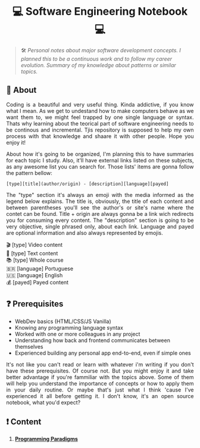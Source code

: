 # <h1 align="center"> 💻 Software Engineering Notebook 💻 </h1>

> 🛠️ _Personal notes about major software development concepts. I planned this to be a continuous work and to follow my career evolution. Summary of my knowledge about patterns or similar topics._

## :pushpin: About

<p align="justify">
Coding is a beautiful and very useful thing. Kinda addictive, if you know what I mean. As we get to undestand how to make computers behave as we want them to, we might feel trapped by one single language or syntax. Thats why learning about the teorical part of software engineering needs to be continous and incremental. Tjis repository is supposed to help my own process with that knowledge and shaare it with other people. Hope you enjoy it!
</p>

<p align="justify">
About how it's going to be organized, I'm planning this to have summaries for each topic I study. Also, it'll have external links listed on these subjects, as any awesome list you can search for. Those lists' items are gonna follow the pattern bellow:
</p>

`[type][title](author/origin) - [description][language][payed]`

<p align="justify">
The "type" section it's always an emoji with the media informed as the legend below explains. The title is, obviously, the title of each content and between parentheses you'll see the author's or site's name where the contet can be found. Title + origin are always gonna be a link wich redirects you for consuming every content. The "description" section is going to be very objective, single phrased only, about each link. Language and payed are optional information and also always represented by emojis.
</p>

:clapper: [type] Video content <br>
:pencil: [type] Text content <br>
📚 [type] Whole course <br>
🇧🇷 [language] Portuguese <br>
🇺🇸 [language] English <br>
💰 [payed] Payed content <br>

## :question: Prerequisites

- WebDev basics (HTML/CSS/JS Vanilla)
- Knowing any programming language syntax
- Worked with one or more colleagues in any project
- Understanding how back and frontend communicates between themselves
- Experienced building any personal app end-to-end, even if simple ones

<p align="justify">
It's not like you can't read or learn with whatever i'm writing if you don't have these prerequisites. Of course not. But you might enjoy it and take better advantage if you're fammiliar with the topics above. Some of them will help you understand the importance of concepts or how to apply them in your daily routine. Or maybe that's just what I think 'cause I've experienced it all before getting it. I don't know, it's an open source notebook, what you'd expect?
</p>

## :exclamation: Content

1. **[Programming Paradigms](./programming_paradigms/intro.md)**
